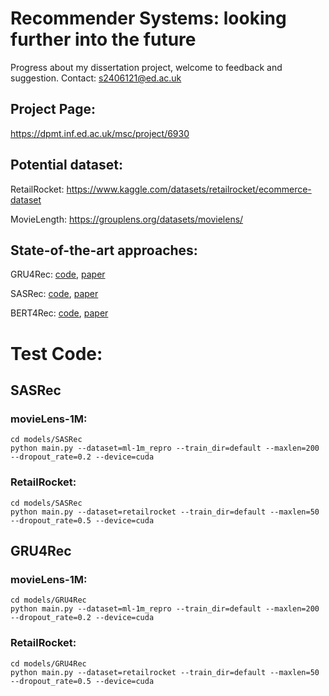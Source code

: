 # Recommender Systems: looking further into the future
Progress about my dissertation project, welcome to feedback and suggestion.
Contact: s2406121@ed.ac.uk


## Project Page:
https://dpmt.inf.ed.ac.uk/msc/project/6930

## Potential dataset:
RetailRocket: https://www.kaggle.com/datasets/retailrocket/ecommerce-dataset


MovieLength:
https://grouplens.org/datasets/movielens/

## State-of-the-art approaches:
GRU4Rec: [code](https://github.com/hidasib/GRU4Rec), [paper](https://arxiv.org/abs/1511.06939)

SASRec: [code](https://github.com/kang205/SASRec), [paper](https://arxiv.org/abs/1808.09781)

BERT4Rec: [code](https://github.com/FeiSun/BERT4Rec), [paper](https://arxiv.org/abs/1904.06690)


# Test Code:
## SASRec
### movieLens-1M:
```
cd models/SASRec
python main.py --dataset=ml-1m_repro --train_dir=default --maxlen=200 --dropout_rate=0.2 --device=cuda
```
### RetailRocket:

```
cd models/SASRec
python main.py --dataset=retailrocket --train_dir=default --maxlen=50 --dropout_rate=0.5 --device=cuda
```

## GRU4Rec
### movieLens-1M:
```
cd models/GRU4Rec
python main.py --dataset=ml-1m_repro --train_dir=default --maxlen=200 --dropout_rate=0.2 --device=cuda
```
### RetailRocket:
```
cd models/GRU4Rec
python main.py --dataset=retailrocket --train_dir=default --maxlen=50 --dropout_rate=0.5 --device=cuda
```